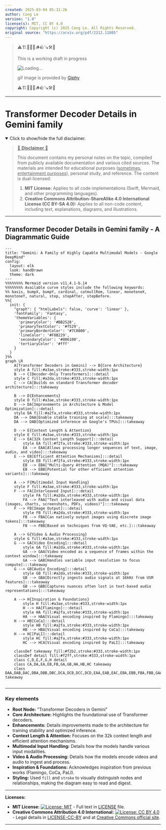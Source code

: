 ```yaml
---
created: 2025-03-04 05:31:26
author: Cong Le
version: "1.0"
license(s): MIT, CC BY 4.0
copyright: Copyright (c) 2025 Cong Le. All Rights Reserved.
original source: "https://arxiv.org/pdf/2312.11805"
---
```


> ⚠️🏗️🚧🦺🧱🪵🪨🪚🛠️👷
> 
> This is a working draft in progress
> 
> ![Loading...](https://media1.giphy.com/media/v1.Y2lkPTc5MGI3NjExZXgzaXduc25lYWMybGIzbmNvanYzbHZ2N2hpOHJmMTdqdGI1ZGRteCZlcD12MV9pbnRlcm5hbF9naWZfYnlfaWQmY3Q9Zw/xT0BKumCMrUb0dCypa/giphy.gif)
>
> gif image is provided by [Giphy](https://giphy.com)
> 
> ⚠️🏗️🚧🦺🧱🪵🪨🪚🛠️👷


----


# Transformer Decoder Details in Gemini family
<details open>
<summary>Click to show/hide the full disclaimer.</summary>
   
> <ins>📢 **Disclaimer** 🚨</ins>
>
> This document contains my personal notes on the topic,
> compiled from publicly available documentation and various cited sources.
> The materials are intended for educational purposes (<ins>sometimes, entertainment purposes</ins>), personal study, and reference.
> The content is dual-licensed:
> 1. **MIT License:** Applies to all code implementations (Swift, Mermaid, and other programming languages).
> 2. **Creative Commons Attribution-ShareAlike 4.0 International License (CC BY-SA 4.0):** Applies to all non-code content, including text, explanations, diagrams, and illustrations.

</details>

---


## Transformer Decoder Details in Gemini family - A Diagrammatic Guide 


```mermaid
---
title: "Gemini: A Family of Highly Capable Multimodal Models - Google DeepMind"
config:
  layout: elk
  look: handDrawn
  theme: dark
---
%%%%%%%% Mermaid version v11.4.1-b.14
%%%%%%%% Available curve styles include the following keywords:
%% basis, bumpX, bumpY, cardinal, catmullRom, linear, monotoneX, monotoneY, natural, step, stepAfter, stepBefore.
%%{
  init: {
    "graph": { "htmlLabels": false, 'curve': 'linear' },
    'fontFamily': 'Fantasy',
    'themeVariables': {
      'primaryColor': '#BB2528',
      'primaryTextColor': '#f529',
      'primaryBorderColor': '#7C0000',
      'lineColor': '#F8B229',
      'secondaryColor': '#006100',
      'tertiaryColor': '#fff'
    }
  }
}%%
graph LR
    A[Transformer Decoders in Gemini] --> B{Core Architecture}
    style A fill:#a3ae,stroke:#333,stroke-width:1px
    B --> C[Decoder-Only Transformers]:::detail
    style C fill:#a2da,stroke:#333,stroke-width:1px
    C --> CA[Builds on standard Transformer decoder architecture]:::takeaway

    B --> D{Enhancements}
    style D fill:#a3ae,stroke:#333,stroke-width:1px
    D --> DA[Improvements in Architecture & Model Optimization]:::detail
    style DA fill:#a2fa,stroke:#333,stroke-width:1px
    DA --> DAA[Enable stable training at scale]:::takeaway
    DA --> DAB[Optimized inference on Google's TPUs]:::takeaway

    D --> E{Context Length & Attention}
    style E fill:#a3ae,stroke:#333,stroke-width:1px
    E --> EA[32k Context Length Support]:::detail
        style EA fill:#f2fa,stroke:#333,stroke-width:1px
        EA --> EAA[Allows processing longer sequences of text, image, audio, and video]:::takeaway
    E --> EB[Efficient Attention Mechanisms]:::detail
        style EB fill:#f2fa,stroke:#333,stroke-width:1px
        EB --> EBA["Multi-Query Attention (MQA)"]:::takeaway
        EB --> EBB[Potential for other efficient attention variants]:::takeaway

    A --> F{Multimodal Input Handling}
    style F fill:#a3ae,stroke:#333,stroke-width:1px
    F --> FA[Interleaved Input]:::detail
        style FA fill:#a2da,stroke:#333,stroke-width:1px
        FA --> FAA["Text interleaved with audio and visual data (images, charts, screenshots, PDFs, videos)"]:::takeaway
    F --> FB[Image Output]:::detail
        style FB fill:#a2da,stroke:#333,stroke-width:1px
        FB --> FBA[Can natively output images using discrete image tokens]:::takeaway
        FB --> FBB[Based on techniques from VQ-VAE, etc.]:::takeaway

    A --> G{Video & Audio Processing}
    style G fill:#a3ae,stroke:#333,stroke-width:1px
    G --> GA[Video Encoding]:::detail
        style GA fill:#a2da,stroke:#333,stroke-width:1px
        GA --> GAA[Video encoded as a sequence of frames within the context window]:::takeaway
        GA --> GAB[Handles variable input resolution to focus compute]:::takeaway
    G --> GB[Audio Encoding]:::detail
        style GB fill:#a2da,stroke:#333,stroke-width:1px
        GB --> GBA[Directly ingests audio signals at 16kHz from USM features]:::takeaway
        GB --> GBB[Captures nuances often lost in text-based audio representations]:::takeaway

    A --> H{Inspiration & Foundations}
        style H fill:#a3ae,stroke:#333,stroke-width:1px
        H --> HA[Flamingo]:::detail
        style HA fill:#a2fa,stroke:#333,stroke-width:1px
        HA --> HAA[Visual encoding inspired by Flamingo]:::takeaway
    H --> HB[CoCa]:::detail
        style HB fill:#a2fa,stroke:#333,stroke-width:1px
        HB --> HBA[Visual encoding inspired by CoCa]:::takeaway
    H --> HC[PaLI]:::detail
        style HC fill:#a2fa,stroke:#333,stroke-width:1px
        HC --> HCA[Visual encoding inspired by PaLI]:::takeaway
        
    classDef takeaway fill:#f2b2,stroke:#333,stroke-width:1px
    classDef detail fill:#f2ff,stroke:#333,stroke-width:1px
    class C,D,E,F,G,H detail
    class CA,DA,EA,EB,FB,GA,GB,HA,HB,HC takeaway
    class DAA,DAB,DAC,DBA,DBB,DBC,DCA,DCB,DCC,DCD,EAA,EAB,EAC,EBA,EBB,FBA,FBB,GAA,GAB,GBA,GBB,HAA,HBA,HCA takeaway
    
```

---


### Key elements

*   **Root Node:** "Transformer Decoders in Gemini"
*   **Core Architecture:** Highlights the foundational use of Transformer decoders.
*   **Enhancements:** Details improvements made to the architecture for training stability and optimized inference.
*   **Context Length & Attention:** Focuses on the 32k context length and efficient attention mechanisms.
*   **Multimodal Input Handling:**  Details how the models handle various input modalities.
*   **Video & Audio Processing:** Details how the models encode videos and audio to ingest and process.
*   **Inspiration & Foundations:** Acknowledges inspiration from previous works (Flamingo, CoCa, PaLI).
*   **Styling:** Used `fill` and `stroke` to visually distinguish nodes and relationships, making the diagram easy to read and digest.



---
**Licenses:**

- **MIT License:**  [![License: MIT](https://img.shields.io/badge/License-MIT-yellow.svg)](LICENSE) - Full text in [LICENSE](LICENSE) file.
- **Creative Commons Attribution 4.0 International:** [![License: CC BY 4.0](https://licensebuttons.net/l/by/4.0/88x31.png)](LICENSE-CC-BY) - Legal details in [LICENSE-CC-BY](LICENSE-CC-BY) and at [Creative Commons official site](http://creativecommons.org/licenses/by/4.0/).

---